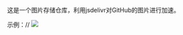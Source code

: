 这是一个图片存储仓库，利用jsdelivr对GitHub的图片进行加速。

示例：// <img src="https://cdn.jsdelivr.net/gh/{你的github用户名}/{仓库名称}/{具体路径} " /> 

